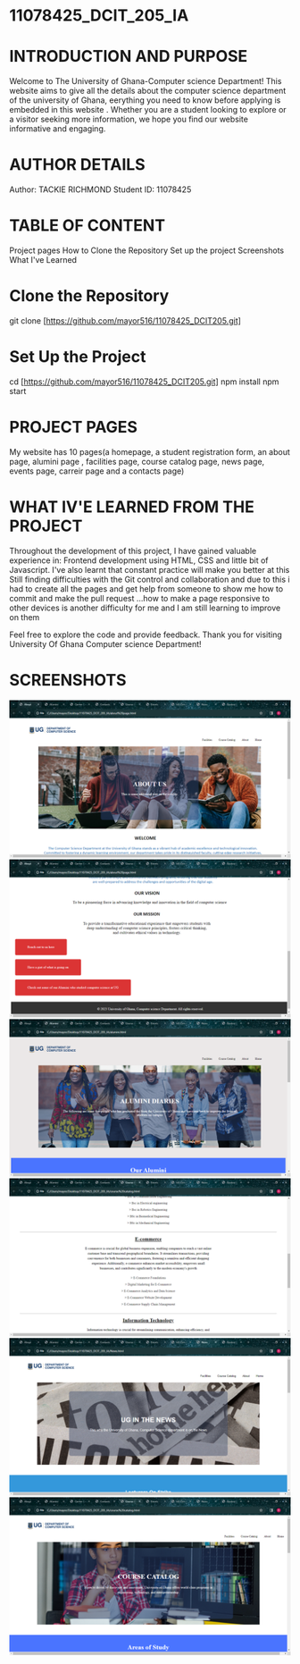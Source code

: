# 11078425_DCIT_205_IA
# INTRODUCTION AND PURPOSE
Welcome to The University of Ghana-Computer science Department! This website aims to give all the details about the computer science department of the university of Ghana, eerything you need to know before applying is embedded in this website . Whether you are a student looking to explore or a visitor seeking more information, we hope you find our website informative and engaging.
# AUTHOR DETAILS
Author: TACKIE RICHMOND
Student ID: 11078425

# TABLE OF CONTENT
Project pages
How to Clone the Repository
Set up the project
Screenshots
What I've Learned

# Clone the Repository
git clone [https://github.com/mayor516/11078425_DCIT205.git]

# Set Up the Project
cd [https://github.com/mayor516/11078425_DCIT205.git]
npm install
npm start


# PROJECT PAGES
My website has 10 pages(a homepage, a student registration form, an about page, alumini page , facilities page, course catalog page, news page, events page, carreir page and a contacts page)

# WHAT IV'E LEARNED FROM THE PROJECT
Throughout the development of this project, I have gained valuable experience in:
Frontend development using HTML, CSS and little bit of Javascript.
I've also learnt that constant practice will make you better at this
Still finding difficulties with the Git control and collaboration and due to this i had to create all the pages and get help from someone to show me how to commit and make the pull request ...how to make a page responsive to other devices is another difficulty for me and I am still learning to improve on them

Feel free to explore the code and provide feedback. Thank you for visiting University Of Ghana Computer science Department!

# SCREENSHOTS
![Alt text](<screenshots/About - Google Chrome 11_28_2023 5_31_53 PM.png>)
![Alt text](<screenshots/About - Google Chrome 11_28_2023 5_32_35 PM.png>)
![Alt text](<screenshots/About - Google Chrome 11_28_2023 5_32_45 PM.png>)
![Alt text](<screenshots/About - Google Chrome 11_28_2023 5_34_02 PM.png>)
![Alt text](<screenshots/About - Google Chrome 11_28_2023 5_34_48 PM.png>)
![Alt text](<screenshots/About - Google Chrome 11_28_2023 5_33_51 PM.png>)